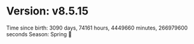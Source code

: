 # Version: v8.5.15
Time since birth: 3090 days, 74161 hours, 4449660 minutes, 266979600 seconds
Season: Spring 🌸
